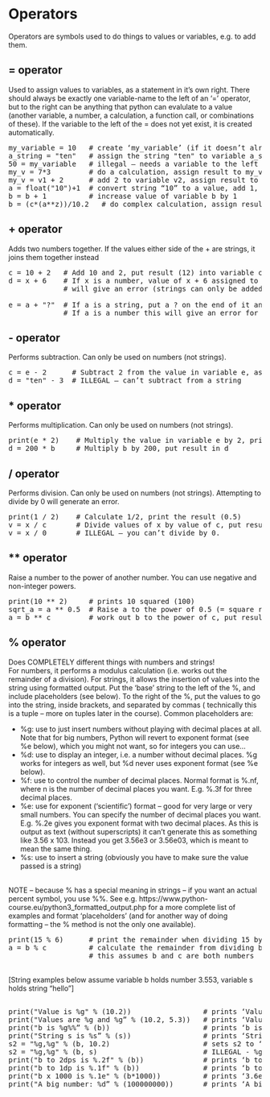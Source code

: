 Operators
=========

Operators are symbols used to do things to values or variables, e.g. to add them.

= operator
----------
Used to assign values to variables, as a statement in it’s own right. There should always be exactly one variable-name to the left of an ‘=’ operator, 
but to the right can be anything that python can evalulate to a value (another variable, a number, a calculation, a function call, or combinations of these).
If the variable to the left of the = does not yet exist, it is created automatically.

<pre>
my_variable = 10   # create ‘my_variable’ (if it doesn’t already exist) and set it to 10
a_string = "ten"   # assign the string "ten" to variable a_string
50 = my_variable   # illegal – needs a variable to the left of the = (50 is a value)
my_v = 7*3         # do a calculation, assign result to my_v
my_v = v1 + 2      # add 2 to variable v2, assign result to my_v
a = float("10")+1  # convert string “10” to a value, add 1, assign result to a
b = b + 1          # increase value of variable b by 1
b = (c*(a**z))/10.2   # do complex calculation, assign result to b
</pre>

\+ operator
----------
Adds two numbers together. If the values either side of the + are strings, it joins them together instead
<pre>
c = 10 + 2   # Add 10 and 2, put result (12) into variable c
d = x + 6    # If x is a number, value of x + 6 assigned to d. If x is a string this
             # will give an error (strings can only be added to other strings)

e = a + "?"  # If a is a string, put a ? on the end of it and assign that to variable e.
             # If a is a number this will give an error for the same reason as above.
</pre>

\- operator
----------
Performs subtraction. Can only be used on numbers (not strings). 
<pre>
c = e - 2      # Subtract 2 from the value in variable e, assign result to variable c
d = "ten" - 3  # ILLEGAL – can’t subtract from a string
</pre>

\* operator
----------
Performs multiplication. Can only be used on numbers (not strings).
<pre>
print(e * 2)    # Multiply the value in variable e by 2, print it
d = 200 * b     # Multiply b by 200, put result in d
</pre>

/ operator
----------
Performs division. Can only be used on numbers (not strings). Attempting to divide by 0 will generate an error.
<pre>
print(1 / 2)    # Calculate 1/2, print the result (0.5)
v = x / c       # Divide values of x by value of c, put result in v
v = x / 0       # ILLEGAL – you can’t divide by 0.
</pre>

** operator
-----------
Raise a number to the power of another number. You can use negative and non-integer powers.
<pre>
print(10 ** 2)     # prints 10 squared (100)
sqrt_a = a ** 0.5  # Raise a to the power of 0.5 (= square root), put result in sqrt_a
a = b ** c         # work out b to the power of c, put result in a
</pre>

% operator
----------
Does COMPLETELY different things with numbers and strings! 
<br />
For numbers, it performs a modulus calculation (i.e. works out the remainder of a division). 
For strings, it allows the insertion of values into the string using formatted output. 
Put the ‘base’ string to the left of the %, and include placeholders (see below). 
To the right of the %, put the values to go into the string, inside brackets, and separated by commas (
technically this is a tuple – more on tuples later in the course). Common placeholders are:
<br />
* %g: use to just insert numbers without playing with decimal places at all. Note that for big numbers, Python will revert to exponent format (see %e below), which you might not want, so for integers you can use…
* %d: use to display an integer, i.e. a number without decimal places. %g works for integers as well, but %d never uses exponent format (see %e below). 
* %f: use to control the number of decimal places. Normal format is %.nf, where n is the number of decimal places you want. E.g. %.3f for three decimal places.
* %e: use for exponent (‘scientific’) format – good for very large or very small numbers. You can specify the number of decimal places you want. E.g. %.2e gives you exponent format with two decimal places. As this is output as text (without superscripts) it can’t generate this as something like 3.56 x 103. Instead you get 3.56e3 or 3.56e03, which is meant to mean the same thing. 
* %s: use to insert a string (obviously you have to make sure the value passed is a string)
<br />
NOTE – because % has a special meaning in strings – if you want an actual percent symbol, you use %%. See e.g. https://www.python-course.eu/python3_formatted_output.php 
for a more complete list of examples and format ‘placeholders’ (and for another way of doing formatting – the % method is not the only one available). 
<pre>
print(15 % 6)      # print the remainder when dividing 15 by 6 (3)
a = b % c          # calculate the remainder from dividing b by c, assign it to a.
                   # this assumes b and c are both numbers 
</pre>
<br />
[String examples below assume variable b holds number 3.553, variable s holds string “hello”]
<pre>		
print("Value is %g" % (10.2))                 # prints ‘Value is 10.2’
print("Values are %g and %g” % (10.2, 5.3))   # prints ‘Values are 10.2 and 5.3’
print("b is %g%%” % (b))                      # prints ‘b is 3.553%’
print("String s is %s” % (s))                 # prints ‘String s is hello’
s2 = "%g,%g" % (b, 10.2)                      # sets s2 to ‘3.553,10.2’
s2 = "%g,%g" % (b, s)                         # ILLEGAL - %g can’t display string s
print("b to 2dps is %.2f" % (b))              # prints ‘b to 2dps is 3.55’
print("b to 1dp is %.1f" % (b))               # prints ‘b to 1dp is 3.6’
print("b x 1000 is %.1e" % (b*1000))          # prints ‘3.6e+03’ (meaning 3.6 x 103)  
print("A big number: %d” % (100000000))       # prints ‘A big number: 100000000’
</pre>
